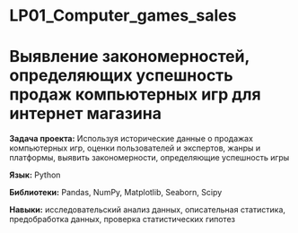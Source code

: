# LP01_Computer_games_sales
# Выявление закономерностей, определяющих успешность продаж компьютерных игр для интернет магазина
**Задача проекта:** Используя исторические данные о продажах компьютерных игр, оценки пользователей и экспертов, жанры и платформы, выявить закономерности, определяющие успешность игры

**Язык:** Python 

**Библиотеки:** Pandas, NumPy, Matplotlib, Seaborn, Scipy

**Навыки:** исследовательский анализ данных, описательная статистика, предобработка данных, проверка статистических гипотез
